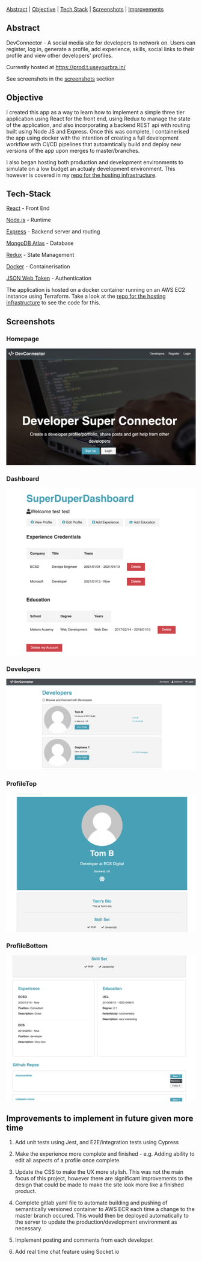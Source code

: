 
[Abstract](#abstract) | [Objective](#objective) | [Tech Stack](#Tech-Stack) | [Screenshots](#screenshots) | [Improvements](#improvements)



## Abstract

DevConnector - A social media site for developers to network on. Users can register, log in, generate a profile, add experience, skills, social links to their profile and view other developers' profiles.

Currently hosted at https://prod.t.useyourbra.in/

See screenshots in the [screenshots](#screenshots) section

## Objective

I created this app as a way to learn how to implement a simple three tier application using React for the front end, using Redux to manage the state of the application, and also incorporating a backend REST api with routing built using Node JS and Express. Once this was complete, I containerised the app using docker with the intention of creating a full development workflow with CI/CD pipelines that autoamtically build and deploy new versions of the app upon merges to master/branches.

I also began hosting both production and development environments to simulate on a low budget an actualy development environment. This however is covered in my [repo for the hosting infrastructure](https://github.com/Mnargh/MERN-stack-infra "MERN-stack-infra").

## Tech-Stack

[React](https://reactjs.org/) - Front End

[Node.js](https://nodejs.org/en/) - Runtime

[Express](https://expressjs.com/) - Backend server and routing

[MongoDB Atlas](https://www.mongodb.com/cloud/atlas) - Database

[Redux](https://redux.js.org/) - State Management 

[Docker](https://www.docker.com/) - Containerisation

[JSON Web Token](https://jwt.io/) - Authentication

The application is hosted on a docker container running on an AWS EC2 instance using Terraform. Take a look at the [repo for the hosting infrastructure](https://github.com/Mnargh/MERN-stack-infra "MERN-stack-infra") to see the code for this.


## Screenshots

### Homepage

![Homepage](./READmeFiles/Homepage.png)



### Dashboard

![Dashboard](./READmeFiles/Dashboard.png)



### Developers

![Developers](./READmeFiles/Developers.png)



### ProfileTop

![ProfileTop](./READmeFiles/ProfileTop.png)



### ProfileBottom

![ProfileBottom](./READmeFiles/ProfileBottom.png)





## Improvements to implement in future given more time

1. Add unit tests using Jest, and E2E/integration tests using Cypress

2. Make the experience more complete and finished - e.g. Adding ability to edit all aspects of a profile once complete.

3. Update the CSS to make the UX more stylish. This was not the main focus of this project, however there are significant improvements to the design that could be made to make the site look more like a finished product.

4. Complete gitlab yaml file to automate building and pushing of semantically versioned container to AWS ECR each time a change to the master branch occured. This would then be deployed automatically to the server to update the production/development environment as necessary.

5. Implement posting and comments from each developer.

6. Add real time chat feature using Socket.io


